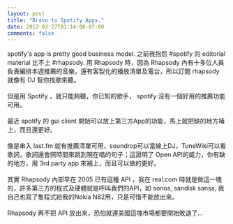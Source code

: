 ```yaml
---
layout: post
title: "Bravo to Spotify Apps."
date: 2012-03-27T01:14:00-07:00
comments: false
---
```


<div class='post'>
spotify's app is pretty good business model. 之前我抱怨 #spotify 的 editorial material 比不上 #rhapsody. 用 Rhapsody 時，因為 Rhapsody 內有十多位人員負責編排本週推薦的音樂，還有客製化的播放清單及電台，所以訂閱 rhapsody 就像有 DJ 幫你找歌來聽。<br /><br />但是用 Spotify ，就只能夠聽，你已知的歌手， spotify 沒有一個好用的推薦功能可用。<br /><br />最近 spotify 的 gui client 開始可以放上第三方App的功能，馬上就把缺的地方補上，而且還更好。<br /><br />像是串入 last.fm 就有推薦清單可用，soundrop可以當線上DJ，TuneWiki可以看歌詞，歌詞還會照時間來跳到現在唱的句子；這證明了 Open API的威力，你有缺的地方，用 3rd party app 來補上，而且可以做的更好。<br /><br />其實 Rhapsody 內部早在 2005 已有這種 API ，我在 real.com 時就是做這一塊的，許多第三方的程式及硬體就是呼叫我們的API，如 sonos, sandisk sansa, 我自己也寫了隻程式給我的Nokia N82用，只是可惜不能放出來。<br /><br />Rhapsody 再不把 API 放出來，恐怕就連美國這塊市場都要開始敗退了...</div>
